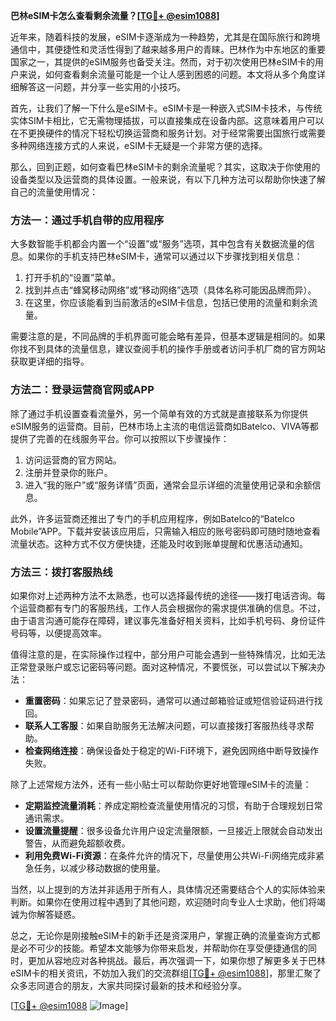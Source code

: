 **巴林eSIM卡怎么查看剩余流量？[[TG💪+ @esim1088](https://t.me/s/esim1088)]**

近年来，随着科技的发展，eSIM卡逐渐成为一种趋势，尤其是在国际旅行和跨境通信中，其便捷性和灵活性得到了越来越多用户的青睐。巴林作为中东地区的重要国家之一，其提供的eSIM服务也备受关注。然而，对于初次使用巴林eSIM卡的用户来说，如何查看剩余流量可能是一个让人感到困惑的问题。本文将从多个角度详细解答这一问题，并分享一些实用的小技巧。

首先，让我们了解一下什么是eSIM卡。eSIM卡是一种嵌入式SIM卡技术，与传统实体SIM卡相比，它无需物理插拔，可以直接集成在设备内部。这意味着用户可以在不更换硬件的情况下轻松切换运营商和服务计划。对于经常需要出国旅行或需要多种网络连接方式的人来说，eSIM卡无疑是一个非常方便的选择。

那么，回到正题，如何查看巴林eSIM卡的剩余流量呢？其实，这取决于你使用的设备类型以及运营商的具体设置。一般来说，有以下几种方法可以帮助你快速了解自己的流量使用情况：

### 方法一：通过手机自带的应用程序

大多数智能手机都会内置一个“设置”或“服务”选项，其中包含有关数据流量的信息。如果你的手机支持巴林eSIM卡，通常可以通过以下步骤找到相关信息：

1. 打开手机的“设置”菜单。
2. 找到并点击“蜂窝移动网络”或“移动网络”选项（具体名称可能因品牌而异）。
3. 在这里，你应该能看到当前激活的eSIM卡信息，包括已使用的流量和剩余流量。

需要注意的是，不同品牌的手机界面可能会略有差异，但基本逻辑是相同的。如果你找不到具体的流量信息，建议查阅手机的操作手册或者访问手机厂商的官方网站获取更详细的指导。

### 方法二：登录运营商官网或APP

除了通过手机设置查看流量外，另一个简单有效的方式就是直接联系为你提供eSIM服务的运营商。目前，巴林市场上主流的电信运营商如Batelco、VIVA等都提供了完善的在线服务平台。你可以按照以下步骤操作：

1. 访问运营商的官方网站。
2. 注册并登录你的账户。
3. 进入“我的账户”或“服务详情”页面，通常会显示详细的流量使用记录和余额信息。

此外，许多运营商还推出了专门的手机应用程序，例如Batelco的“Batelco Mobile”APP。下载并安装该应用后，只需输入相应的账号密码即可随时随地查看流量状态。这种方式不仅方便快捷，还能及时收到账单提醒和优惠活动通知。

### 方法三：拨打客服热线

如果你对上述两种方法不太熟悉，也可以选择最传统的途径——拨打电话咨询。每个运营商都有专门的客服热线，工作人员会根据你的需求提供准确的信息。不过，由于语言沟通可能存在障碍，建议事先准备好相关资料，比如手机号码、身份证件号码等，以便提高效率。

值得注意的是，在实际操作过程中，部分用户可能会遇到一些特殊情况，比如无法正常登录账户或忘记密码等问题。面对这种情况，不要慌张，可以尝试以下解决办法：

- **重置密码**：如果忘记了登录密码，通常可以通过邮箱验证或短信验证码进行找回。
- **联系人工客服**：如果自助服务无法解决问题，可以直接拨打客服热线寻求帮助。
- **检查网络连接**：确保设备处于稳定的Wi-Fi环境下，避免因网络中断导致操作失败。

除了上述常规方法外，还有一些小贴士可以帮助你更好地管理eSIM卡的流量：

- **定期监控流量消耗**：养成定期检查流量使用情况的习惯，有助于合理规划日常通讯需求。
- **设置流量提醒**：很多设备允许用户设定流量限额，一旦接近上限就会自动发出警告，从而避免超额收费。
- **利用免费Wi-Fi资源**：在条件允许的情况下，尽量使用公共Wi-Fi网络完成非紧急任务，以减少移动数据的使用量。

当然，以上提到的方法并非适用于所有人，具体情况还需要结合个人的实际体验来判断。如果你在使用过程中遇到了其他问题，欢迎随时向专业人士求助，他们将竭诚为你解答疑惑。

总之，无论你是刚接触eSIM卡的新手还是资深用户，掌握正确的流量查询方式都是必不可少的技能。希望本文能够为你带来启发，并帮助你在享受便捷通信的同时，更加从容地应对各种挑战。最后，再次强调一下，如果你想了解更多关于巴林eSIM卡的相关资讯，不妨加入我们的交流群组[[TG💪+ @esim1088](https://t.me/s/esim1088)]，那里汇聚了众多志同道合的朋友，大家共同探讨最新的技术和经验分享。

[[TG💪+ @esim1088](https://t.me/s/esim1088) ![Image](https://i.postimg.cc/4NQfJmqS/Snipaste-2025-05-13-00-14-12.png)]